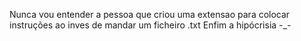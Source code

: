 Nunca vou entender a pessoa que criou uma extensao para colocar instruções ao inves de mandar um ficheiro .txt 
Enfim a hipócrisia -_-
